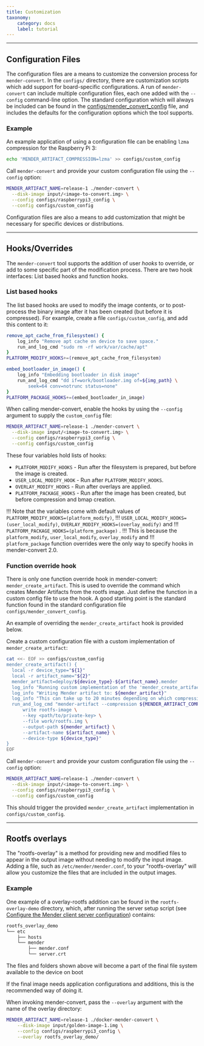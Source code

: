 ```yaml
---
title: Customization
taxonomy:
    category: docs
    label: tutorial
---
```


-------------------------------------------------------------------------------

## Configuration Files

<!--AUTOVERSION: "blob/%/config"/mender-convert-->
The configuration files are a means to customize the conversion process for
`mender-convert`. In the `configs/` directory, there are customization scripts
which add support for board-specific configurations. A run of `mender-convert`
can include multiple configuration files, each one added with the `--config`
command-line option. The standard configuration which will always be included
can be found in the
[configs/mender_convert_config](https://github.com/mendersoftware/mender-convert/blob/2.2.0/configs/mender_convert_config)
file, and includes the defaults for the configuration options which the tool
supports.

### Example

An example application of using a configuration file can be enabling `lzma`
compression for the Raspberry Pi 3:

```bash
echo 'MENDER_ARTIFACT_COMPRESSION=lzma' >> configs/custom_config
```

Call `mender-convert` and provide your custom configuration file using the
`--config` option:

```bash
MENDER_ARTIFACT_NAME=release-1 ./mender-convert \
  --disk-image input/<image-to-convert.img> \
  --config configs/raspberrypi3_config \
  --config configs/custom_config
```

Configuration files are also a means to add customization that might be
necessary for specific devices or distributions.


-------------------------------------------------------------------------------

## Hooks/Overrides

The `mender-convert` tool supports the addition of user *hooks* to override, or add to some specific
part of the modification process. There are two hook interfaces: List based hooks and function
hooks.

### List based hooks

The list based hooks are used to modify the image contents, or to post-process the binary image
after it has been created (but before it is compressed). For example, create a file
`configs/custom_config`, and add this content to it:

```bash
remove_apt_cache_from_filesystem() {
    log_info "Remove apt cache on device to save space."
    run_and_log_cmd "sudo rm -rf work/var/cache/apt"
}
PLATFORM_MODIFY_HOOKS+=(remove_apt_cache_from_filesystem)

embed_bootloader_in_image() {
    log_info "Embedding bootloader in disk image"
    run_and_log_cmd "dd if=work/bootloader.img of=${img_path} \
        seek=64 conv=notrunc status=none"
}
PLATFORM_PACKAGE_HOOKS+=(embed_bootloader_in_image)
```

When calling mender-convert, enable the hooks by using the `--config` argument to supply the
`custom_config` file:

```bash
MENDER_ARTIFACT_NAME=release-1 ./mender-convert \
  --disk-image input/<image-to-convert.img> \
  --config configs/raspberrypi3_config \
  --config configs/custom_config
```

These four variables hold lists of hooks:

* `PLATFORM_MODIFY_HOOKS` - Run after the filesystem is prepared, but before the image is created.
* `USER_LOCAL_MODIFY_HOOK` - Run after `PLATFORM_MODIFY_HOOKS`.
* `OVERLAY_MODIFY_HOOKS` - Run after overlays are applied.
* `PLATFORM_PACKAGE_HOOKS` - Run after the image has been created, but before compression and bmap
  creation.

!!! Note that the variables come with default values of `PLATFORM_MODIFY_HOOKS=(platform_modify)`,
!!! `USER_LOCAL_MODIFY_HOOKS=(user_local_modify)`, `OVERLAY_MODIFY_HOOKS=(overlay_modify)` and
!!! `PLATFORM_PACKAGE_HOOKS=(platform_package)` .
!!! This is because the `platform_modify`, `user_local_modify`, `overlay_modify` and
!!! `platform_package` function overrides were the only way to specify hooks in mender-convert 2.0.

### Function override hook

There is only one function override hook in mender-convert: `mender_create_artifact`. This is used
to override the command which creates Mender Artifacts from the rootfs image. Just define the
function in a custom config file to use the hook. A good starting point is the standard function
found in the standard configuration file `configs/mender_convert_config`.

An example of overriding the `mender_create_artifact` hook is provided below.

Create a custom configuration file with a custom implementation of `mender_create_artifact`:

```bash
cat <<- EOF >> configs/custom_config
mender_create_artifact() {
  local -r device_type="${1}"
  local -r artifact_name="${2}"
  mender_artifact=deploy/${device_type}-${artifact_name}.mender
  log_info "Running custom implementation of the 'mender_create_artifact' hook"
  log_info "Writing Mender artifact to: ${mender_artifact}"
  log_info "This can take up to 20 minutes depending on which compression method is used"
  run_and_log_cmd "mender-artifact --compression ${MENDER_ARTIFACT_COMPRESSION} \
      write rootfs-image \
      --key <path/to/private-key> \
      --file work/rootfs.img \
      --output-path ${mender_artifact} \
      --artifact-name ${artifact_name} \
      --device-type ${device_type}"
}
EOF
```

Call `mender-convert` and provide your custom configuration file using the
`--config` option:

```bash
MENDER_ARTIFACT_NAME=release-1 ./mender-convert \
  --disk-image input/<image-to-convert.img> \
  --config configs/raspberrypi3_config \
  --config configs/custom_config
```
This should trigger the provided `mender_create_artifact` implementation in `configs/custom_config`.

-------------------------------------------------------------------------------

## Rootfs overlays

The "rootfs-overlay" is a method for providing new and modified files to appear
in the output image without needing to modify the input image. Adding a file,
such as `/etc/mender/mender.conf`, to your "rootfs-overlay" will allow you
customize the files that are included in the output images.

### Example

One example of a overlay-rootfs addition can be found in the
`rootfs-overlay-demo` directory, which, after running the server setup script
(see [Configure the Mender client server configuration](../docs.md#configure-the-mender-client-server-configuration))
contains:

```bash
rootfs_overlay_demo
└── etc
    ├── hosts
    └── mender
        ├── mender.conf
        └── server.crt
```

The files and folders shown above will become a part of the final file system
available to the device on boot

If the final image needs application configurations and additions, this is the
recommended way of doing it.

When invoking mender-convert, pass the `--overlay` argument with the name of the
overlay directory:

```bash
MENDER_ARTIFACT_NAME=release-1 ./docker-mender-convert \
    --disk-image input/golden-image-1.img \
    --config configs/raspberrypi3_config \
    --overlay rootfs_overlay_demo/
```

